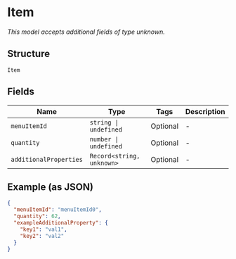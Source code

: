 
# Item

*This model accepts additional fields of type unknown.*

## Structure

`Item`

## Fields

| Name | Type | Tags | Description |
|  --- | --- | --- | --- |
| `menuItemId` | `string \| undefined` | Optional | - |
| `quantity` | `number \| undefined` | Optional | - |
| `additionalProperties` | `Record<string, unknown>` | Optional | - |

## Example (as JSON)

```json
{
  "menuItemId": "menuItemId0",
  "quantity": 62,
  "exampleAdditionalProperty": {
    "key1": "val1",
    "key2": "val2"
  }
}
```

